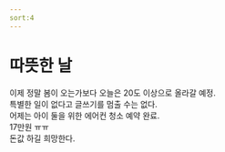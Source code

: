 ```yaml
---
sort:4
---
```

# 따뜻한 날

이제 정말 봄이 오는가보다 오늘은 20도 이상으로 올라갈 예정.    
특별한 일이 없다고 글쓰기를 멈출 수는 없다.    
어제는 아이 둘을 위한 에어컨 청소 예약 완료.     
17만원 ㅠㅠ     
돈값 하길 희망한다.
